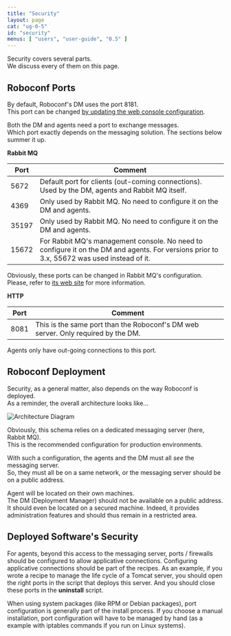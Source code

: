 ```yaml
---
title: "Security"
layout: page
cat: "ug-0-5"
id: "security"
menus: [ "users", "user-guide", "0.5" ]
---
```


Security covers several parts.  
We discuss every of them on this page.


## Roboconf Ports

By default, Roboconf's DM uses the port 8181.  
This port can be changed [by updating the web console configuration](configuring-the-web-consoles.html).

Both the DM and agents need a port to exchange messages.  
Which port exactly depends on the messaging solution. The sections below summer it up.

**Rabbit MQ**

| Port | Comment |
| ---- | ------- |
| 5672 | Default port for clients (out-coming connections). Used by the DM, agents and Rabbit MQ itself. |
| 4369 | Only used by Rabbit MQ. No need to configure it on the DM and agents. |
| 35197 | Only used by Rabbit MQ. No need to configure it on the DM and agents. |
| 15672 | For Rabbit MQ's management console. No need to configure it on the DM and agents. For versions prior to 3.x, 55672 was used instead of it. |

Obviously, these ports can be changed in Rabbit MQ's configuration.  
Please, refer to [its web site](https://www.rabbitmq.com/) for more information.


**HTTP**

| Port | Comment |
| ---- | ------- |
| 8081 | This is the same port than the Roboconf's DM web server. Only required by the DM. |

Agents only have out-going connections to this port.



## Roboconf Deployment

Security, as a general matter, also depends on the way Roboconf is deployed.  
As a reminder, the overall architecture looks like...

<img src="/resources/img/roboconf-architecture.jpg" alt="Architecture Diagram" class="gs" />

Obviously, this schema relies on a dedicated messaging server (here, Rabbit MQ).  
This is the recommended configuration for production environments.

With such a configuration, the agents and the DM must all *see* the messaging server.  
So, they must all be on a same network, or the messaging server should be on a public address.

Agent will be located on their own machines.  
The DM (Deployment Manager) should not be available on a public address. It should even be located on a secured machine.
Indeed, it provides administration features and should thus remain in a restricted area.



## Deployed Software's Security

For agents, beyond this access to the messaging server, ports / firewalls should be configured
to allow applicative connections. Configuring applicative connections should be part of the recipes. As an example, if you
wrote a recipe to manage the life cycle of a Tomcat server, you should open the right ports in the script that deploys this server.
And you should close these ports in the **uninstall** script.

When using system packages (like RPM or Debian packages), port configuration is generally part of
the install process. If you choose a manual installation, port configuration will have to be managed by hand (as
a example with iptables commands if you run on Linux systems).
